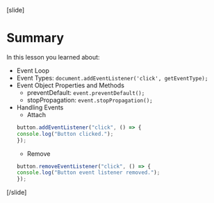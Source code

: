 [slide]

# Summary

In this lesson you learned about:

- Event Loop
- Event Types: `document.addEventListener('click', getEventType);`
- Event Object Properties and Methods
    - preventDefault: `event.preventDefault();`
    - stopPropagation: `event.stopPropagation();`
- Handling Events
    - Attach
    ```js
    button.addEventListener("click", () => {
    console.log("Button clicked.");
    });
    ```
    - Remove
     ```js
    button.removeEventListener("click", () => {
    console.log("Button event listener removed.");
    });
    ```
    
[/slide]